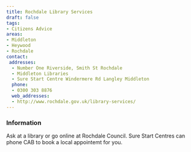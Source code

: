 ```yaml
---
title: Rochdale Library Services
draft: false
tags:
- Citizens Advice
areas:
- Middleton
- Heywood
- Rochdale
contact:
 addresses:
  - Number One Riverside, Smith St Rochdale
  - Middleton Libraries
  - Sure Start Centre Windermere Rd Langley Middleton
  phone:
  - 0300 303 8876
  web_addresses:
  - http://www.rochdale.gov.uk/library-services/
---
```


### Information
Ask at a library or go online at Rochdale Council.
Sure Start Centres can phone CAB to book a local
appointemt for you.

